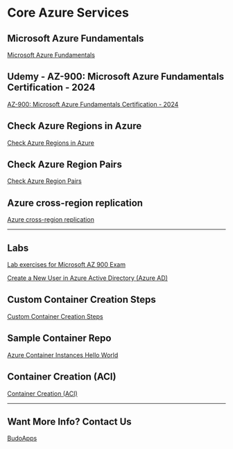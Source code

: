 # Core Azure Services

## Microsoft Azure Fundamentals
[Microsoft Azure Fundamentals](https://learn.microsoft.com/en-us/credentials/certifications/azure-fundamentals/?practice-assessment-type=certification)

## Udemy - AZ-900: Microsoft Azure Fundamentals Certification - 2024
[AZ-900: Microsoft Azure Fundamentals Certification - 2024
](https://www.udemy.com/course/az-900-microsoft-azure-fundamentals-certification/?couponCode=24T7MT123024)

## Check Azure Regions in Azure
[Check Azure Regions in Azure](https://chatgpt.com/share/e/676f50b2-d8bc-8009-83c6-fe13f2c00772)

## Check Azure Region Pairs
[Check Azure Region Pairs](https://chatgpt.com/share/e/676f54c3-5288-8009-b75c-726610379514)

## Azure cross-region replication
[Azure cross-region replication](https://learn.microsoft.com/en-us/azure/reliability/cross-region-replication-azure)


------------------------------------------

## Labs

[Lab exercises for Microsoft AZ 900 Exam](https://chatgpt.com/share/e/67703695-1758-8009-bbd1-b36748f5692b)

[Create a New User in Azure Active Directory (Azure AD)](https://chatgpt.com/share/e/6770355d-f190-8009-9736-b59a8a20c141)


## Custom Container Creation Steps
[Custom Container Creation Steps](https://www.udemy.com/course/az-900-microsoft-azure-fundamentals-certification/learn/lecture/18850954#overview)

## Sample Container Repo
[Azure Container Instances Hello World](https://github.com/Azure-Samples/aci-helloworld)

## Container Creation (ACI)
[Container Creation (ACI)](https://chatgpt.com/share/e/67733c96-da4c-8009-af64-ebdb95e5c9c4)












------------------------------------------

## Want More Info? Contact Us
[BudoApps](https://calendly.com/budoapps-support/30min)